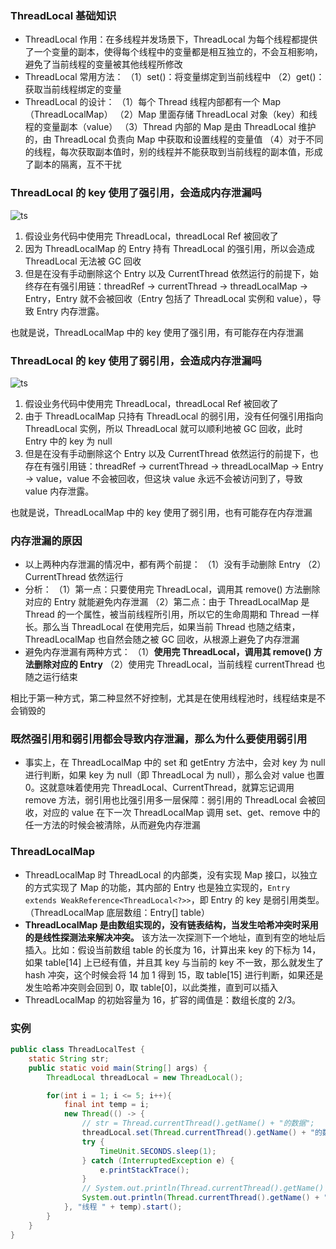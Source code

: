

### ThreadLocal 基础知识
* ThreadLocal 作用：在多线程并发场景下，ThreadLocal 为每个线程都提供了一个变量的副本，使得每个线程中的变量都是相互独立的，不会互相影响，避免了当前线程的变量被其他线程所修改
* ThreadLocal 常用方法：
（1）set()：将变量绑定到当前线程中
（2）get()：获取当前线程绑定的变量
* ThreadLocal 的设计：
（1）每个 Thread 线程内部都有一个 Map（ThreadLocalMap）
（2）Map 里面存储 ThreadLocal 对象（key）和线程的变量副本（value）
（3）Thread 内部的 Map 是由 ThreadLocal 维护的，由 ThreadLocal 负责向 Map 中获取和设置线程的变量值
（4）对于不同的线程，每次获取副本值时，别的线程并不能获取到当前线程的副本值，形成了副本的隔离，互不干扰
### ThreadLocal 的 key 使用了强引用，会造成内存泄漏吗
![ts](https://img-blog.csdnimg.cn/d387a992f613474e8d0c8f430e36f13b.png?x-oss-process=image/watermark,type_d3F5LXplbmhlaQ,shadow_50,text_Q1NETiBA5bSU5rOi5rOi5ZWK,size_20,color_FFFFFF,t_70,g_se,x_16)
 1. 假设业务代码中使用完 ThreadLocal，threadLocal Ref 被回收了
2. 因为 ThreadLocalMap 的 Entry 持有 ThreadLocal 的强引用，所以会造成 ThreadLocal 无法被 GC 回收
3. 但是在没有手动删除这个 Entry 以及 CurrentThread 依然运行的前提下，始终存在有强引用链：threadRef -> currentThread -> threadLocalMap -> Entry，Entry 就不会被回收（Entry 包括了 ThreadLocal 实例和 value），导致 Entry 内存泄露。

也就是说，ThreadLocalMap 中的 key 使用了强引用，有可能存在内存泄漏
### ThreadLocal 的 key 使用了弱引用，会造成内存泄漏吗
![ts](https://img-blog.csdnimg.cn/9111be7ec48d46b78ef2668fb8f671ba.png?x-oss-process=image/watermark,type_d3F5LXplbmhlaQ,shadow_50,text_Q1NETiBA5bSU5rOi5rOi5ZWK,size_20,color_FFFFFF,t_70,g_se,x_16)
1. 假设业务代码中使用完 ThreadLocal，threadLocal Ref 被回收了
2. 由于 ThreadLocalMap 只持有 ThreadLocal 的弱引用，没有任何强引用指向 ThreadLocal 实例，所以 ThreadLocal 就可以顺利地被 GC 回收，此时 Entry 中的 key 为 null
3. 但是在没有手动删除这个 Entry 以及 CurrentThread 依然运行的前提下，也存在有强引用链：threadRef -> currentThread -> threadLocalMap -> Entry -> value，value 不会被回收，但这块 value 永远不会被访问到了，导致 value 内存泄露。

也就是说，ThreadLocalMap 中的 key 使用了弱引用，也有可能存在内存泄漏
### 内存泄漏的原因
* 以上两种内存泄漏的情况中，都有两个前提：
  （1）没有手动删除 Entry
  （2）CurrentThread 依然运行
* 分析：
（1）第一点：只要使用完 ThreadLocal，调用其 remove() 方法删除对应的 Entry 就能避免内存泄漏
（2）第二点：由于 ThreadLocalMap 是 Thread 的一个属性，被当前线程所引用，所以它的生命周期和 Thread 一样长。那么当 ThreadLocal 在使用完后，如果当前 Thread 也随之结束，ThreadLocalMap 也自然会随之被 GC 回收，从根源上避免了内存泄漏
* 避免内存泄漏有两种方式：
  （1）**使用完 ThreadLocal，调用其 remove() 方法删除对应的 Entry**
  （2）使用完 ThreadLocal，当前线程 currentThread 也随之运行结束

相比于第一种方式，第二种显然不好控制，尤其是在使用线程池时，线程结束是不会销毁的

### 既然强引用和弱引用都会导致内存泄漏，那么为什么要使用弱引用
* 事实上，在 ThreadLocalMap 中的 set 和 getEntry 方法中，会对 key 为 null 进行判断，如果 key 为 null（即 ThreadLocal  为 null），那么会对 value 也置 0。这就意味着使用完 ThreadLocal、CurrentThread，就算忘记调用 remove 方法，弱引用也比强引用多一层保障：弱引用的 ThreadLocal 会被回收，对应的 value 在下一次 ThreadLocalMap 调用 set、get、remove 中的任一方法的时候会被清除，从而避免内存泄漏
### ThreadLocalMap
* ThreadLocalMap 时 ThreadLocal 的内部类，没有实现 Map 接口，以独立的方式实现了 Map 的功能，其内部的 Entry 也是独立实现的，``Entry extends WeakReference<ThreadLocal<?>>``，即 Entry 的 key 是弱引用类型。（ThreadLocalMap 底层数组：Entry[] table）
* **ThreadLocalMap 是由数组实现的，没有链表结构，当发生哈希冲突时采用的是线性探测法来解决冲突。** 该方法一次探测下一个地址，直到有空的地址后插入。比如：假设当前数组 table 的长度为 16，计算出来 key 的下标为 14，如果 table[14] 上已经有值，并且其 key 与当前的 key 不一致，那么就发生了 hash 冲突，这个时候会将 14 加 1 得到 15，取 table[15] 进行判断，如果还是发生哈希冲突则会回到 0，取 table[0]，以此类推，直到可以插入
* ThreadLocalMap 的初始容量为 16，扩容的阈值是：数组长度的 2/3。
### 实例
```java
public class ThreadLocalTest {
    static String str;
    public static void main(String[] args) {
        ThreadLocal threadLocal = new ThreadLocal();

        for(int i = 1; i <= 5; i++){
            final int temp = i;
            new Thread(() -> {
                // str = Thread.currentThread().getName() + "的数据";
                threadLocal.set(Thread.currentThread().getName() + "的数据");
                try {
                    TimeUnit.SECONDS.sleep(1);
                } catch (InterruptedException e) {
                    e.printStackTrace();
                }
                // System.out.println(Thread.currentThread().getName() + " -> " + str);
                System.out.println(Thread.currentThread().getName() + " -> " + threadLocal.get());
            }, "线程 " + temp).start();
        }
    }
}
```